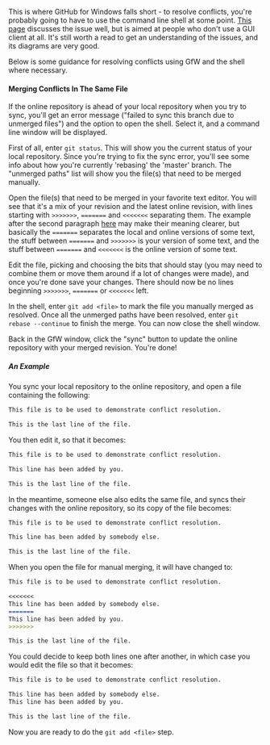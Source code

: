 This is where GitHub for Windows falls short - to resolve conflicts, you're probably going to have to use the command line shell at some point. [This page](http://git-scm.com/book/en/Distributed-Git-Contributing-to-a-Project#Private-Small-Team) discusses the issue well, but is aimed at people who don't use a GUI client at all. It's still worth a read to get an understanding of the issues, and its diagrams are very good.

Below is some guidance for resolving conflicts using GfW and the shell where necessary.

#### Merging Conflicts In The Same File

If the online repository is ahead of your local repository when you try to sync, you'll get an error message ("failed to sync this branch due to unmerged files") and the option to open the shell. Select it, and a command line window will be displayed.

First of all, enter `git status`. This will show you the current status of your local repository. Since you're trying to fix the sync error, you'll see some info about how you're currently 'rebasing' the 'master' branch. The "unmerged paths" list will show you the file(s) that need to be merged manually.

Open the file(s) that need to be merged in your favorite text editor. You will see that it's a mix of your revision and the latest online revision, with lines starting with `>>>>>>>`, `=======` and `<<<<<<<` separating them. The example after the second paragraph [here](http://git-scm.com/docs/git-merge#_how_conflicts_are_presented) may make their meaning clearer, but basically the `=======` separates the local and online versions of some text, the stuff between `=======` and `>>>>>>>` is your version of some text, and the stuff between `=======` and `<<<<<<<` is the online version of some text.

Edit the file, picking and choosing the bits that should stay (you may need to combine them or move them around if a lot of changes were made), and once you're done save your changes. There should now be no lines beginning `>>>>>>>`, `=======` or `<<<<<<<` left.

In the shell, enter `git add <file>` to mark the file you manually merged as resolved. Once all the unmerged paths have been resolved, enter `git rebase --continue` to finish the merge. You can now close the shell window.

Back in the GfW window, click the "sync" button to update the online repository with your merged revision. You're done!

##### An Example

You sync your local repository to the online repository, and open a file containing the following:

```markdown
This file is to be used to demonstrate conflict resolution.

This is the last line of the file.
```

You then edit it, so that it becomes:

```markdown
This file is to be used to demonstrate conflict resolution.

This line has been added by you.

This is the last line of the file.
```

In the meantime, someone else also edits the same file, and syncs their changes with the online repository, so its copy of the file becomes:

```markdown
This file is to be used to demonstrate conflict resolution.

This line has been added by somebody else.

This is the last line of the file.
```

When you open the file for manual merging, it will have changed to:

```markdown
This file is to be used to demonstrate conflict resolution.

<<<<<<<
This line has been added by somebody else.
=======
This line has been added by you.
>>>>>>>

This is the last line of the file.
```

You could decide to keep both lines one after another, in which case you would edit the file so that it becomes:

```markdown
This file is to be used to demonstrate conflict resolution.

This line has been added by somebody else.
This line has been added by you.

This is the last line of the file.
```

Now you are ready to do the `git add <file>` step.